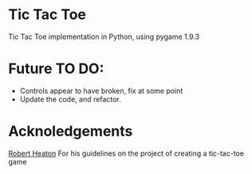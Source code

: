 # Tic Tac Toe
Tic Tac Toe implementation in Python, using pygame 1.9.3

# Future TO DO:
- Controls appear to have broken, fix at some point
- Update the code, and refactor.

# Acknoledgements
[Robert Heaton](https://robertheaton.com/2018/10/09/programming-projects-for-advanced-beginners-3-a/) For his guidelines on the project of creating a tic-tac-toe game
